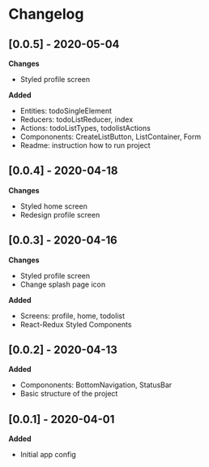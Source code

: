 # Changelog

## [0.0.5] - 2020-05-04

**Changes**

-   Styled profile screen

**Added**

-   Entities: todoSingleElement
-   Reducers: todoListReducer, index
-   Actions: todoListTypes, todolistActions
-   Compononents: CreateListButton, ListContainer, Form
-   Readme: instruction how to run project

## [0.0.4] - 2020-04-18

**Changes**

-   Styled home screen
-   Redesign profile screen


## [0.0.3] - 2020-04-16

**Changes**

-   Styled profile screen
-   Change splash page icon

**Added**

-   Screens: profile, home, todolist
-   React-Redux Styled Components

## [0.0.2] - 2020-04-13

**Added**

-   Compononents: BottomNavigation, StatusBar
-   Basic structure of the project

## [0.0.1] - 2020-04-01

**Added**

-  Initial app config